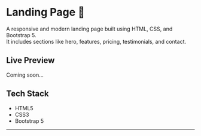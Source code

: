 # Landing Page 🚀

A responsive and modern landing page built using HTML, CSS, and Bootstrap 5.  
It includes sections like hero, features, pricing, testimonials, and contact.

## Live Preview
Coming soon...

## Tech Stack
- HTML5  
- CSS3  
- Bootstrap 5

---
